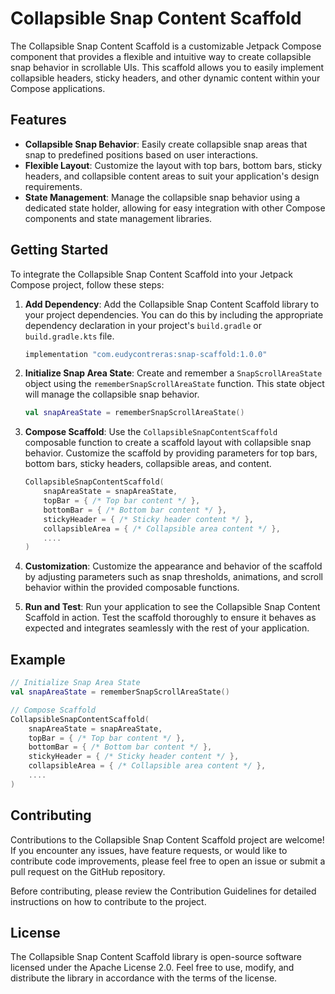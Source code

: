 # Collapsible Snap Content Scaffold

The Collapsible Snap Content Scaffold is a customizable Jetpack Compose component that provides a flexible and intuitive way to create collapsible snap behavior in scrollable UIs. This scaffold allows you to easily implement collapsible headers, sticky headers, and other dynamic content within your Compose applications.

## Features

- **Collapsible Snap Behavior**: Easily create collapsible snap areas that snap to predefined positions based on user interactions.
- **Flexible Layout**: Customize the layout with top bars, bottom bars, sticky headers, and collapsible content areas to suit your application's design requirements.
- **State Management**: Manage the collapsible snap behavior using a dedicated state holder, allowing for easy integration with other Compose components and state management libraries.

## Getting Started

To integrate the Collapsible Snap Content Scaffold into your Jetpack Compose project, follow these steps:

1. **Add Dependency**: Add the Collapsible Snap Content Scaffold library to your project dependencies. You can do this by including the appropriate dependency declaration in your project's `build.gradle` or `build.gradle.kts` file.

    ```gradle
    implementation "com.eudycontreras:snap-scaffold:1.0.0"
    ```

2. **Initialize Snap Area State**: Create and remember a `SnapScrollAreaState` object using the `rememberSnapScrollAreaState` function. This state object will manage the collapsible snap behavior.

    ```kotlin
    val snapAreaState = rememberSnapScrollAreaState()
    ```

3. **Compose Scaffold**: Use the `CollapsibleSnapContentScaffold` composable function to create a scaffold layout with collapsible snap behavior. Customize the scaffold by providing parameters for top bars, bottom bars, sticky headers, collapsible areas, and content.

    ```kotlin
    CollapsibleSnapContentScaffold(
        snapAreaState = snapAreaState,
        topBar = { /* Top bar content */ },
        bottomBar = { /* Bottom bar content */ },
        stickyHeader = { /* Sticky header content */ },
        collapsibleArea = { /* Collapsible area content */ },
        ....
    )
    ```

4. **Customization**: Customize the appearance and behavior of the scaffold by adjusting parameters such as snap thresholds, animations, and scroll behavior within the provided composable functions.

5. **Run and Test**: Run your application to see the Collapsible Snap Content Scaffold in action. Test the scaffold thoroughly to ensure it behaves as expected and integrates seamlessly with the rest of your application.

## Example

```kotlin
// Initialize Snap Area State
val snapAreaState = rememberSnapScrollAreaState()

// Compose Scaffold
CollapsibleSnapContentScaffold(
    snapAreaState = snapAreaState,
    topBar = { /* Top bar content */ },
    bottomBar = { /* Bottom bar content */ },
    stickyHeader = { /* Sticky header content */ },
    collapsibleArea = { /* Collapsible area content */ },
    ....
)
```
## Contributing
Contributions to the Collapsible Snap Content Scaffold project are welcome! If you encounter any issues, have feature requests, or would like to contribute code improvements, please feel free to open an issue or submit a pull request on the GitHub repository.

Before contributing, please review the Contribution Guidelines for detailed instructions on how to contribute to the project.

## License
The Collapsible Snap Content Scaffold library is open-source software licensed under the Apache License 2.0. Feel free to use, modify, and distribute the library in accordance with the terms of the license.

